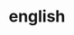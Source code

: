 ---
title: "english"
layout: category
permalink: /categories/english/
author_profile: true
taxonomy: "english"
sidebar:
    nav: "docs"
---